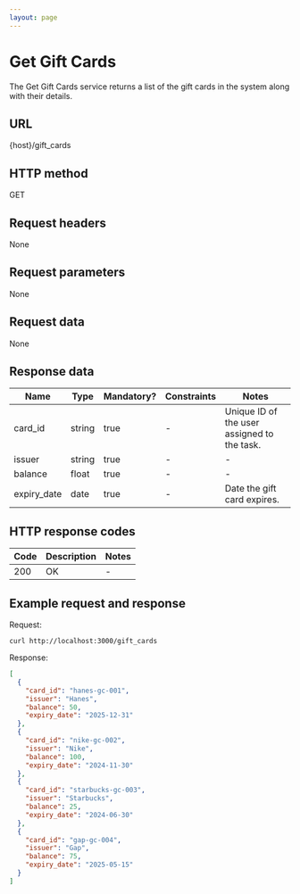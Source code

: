 ```yaml
---
layout: page
---
```


# Get Gift Cards

The Get Gift Cards service returns a list of the gift cards in the system along with their details.

## URL

{host}/gift_cards

## HTTP method

GET

## Request headers

None

## Request parameters

None

## Request data

None

## Response data

| Name          | Type          | Mandatory? | Constraints | Notes |
| ------------- | ------------- | ---        | ---         | ---         |
| card_id       | string        | true       | -           | Unique ID of the user assigned to the task. |
| issuer        | string        | true       | -           | -           |
| balance       | float         | true       | -           | -           |
| expiry_date   | date          | true       | -           | Date the gift card expires. |

## HTTP response codes

| Code          | Description   | Notes |
| ------------- | ------------- | ---   |
| 200           | OK            | -     |

## Example request and response

Request:
```shell
curl http://localhost:3000/gift_cards
```

Response:
```json
[
  {
    "card_id": "hanes-gc-001",
    "issuer": "Hanes",
    "balance": 50,
    "expiry_date": "2025-12-31"
  },
  {
    "card_id": "nike-gc-002",
    "issuer": "Nike",
    "balance": 100,
    "expiry_date": "2024-11-30"
  },
  {
    "card_id": "starbucks-gc-003",
    "issuer": "Starbucks",
    "balance": 25,
    "expiry_date": "2024-06-30"
  },
  {
    "card_id": "gap-gc-004",
    "issuer": "Gap",
    "balance": 75,
    "expiry_date": "2025-05-15"
  }
]
```